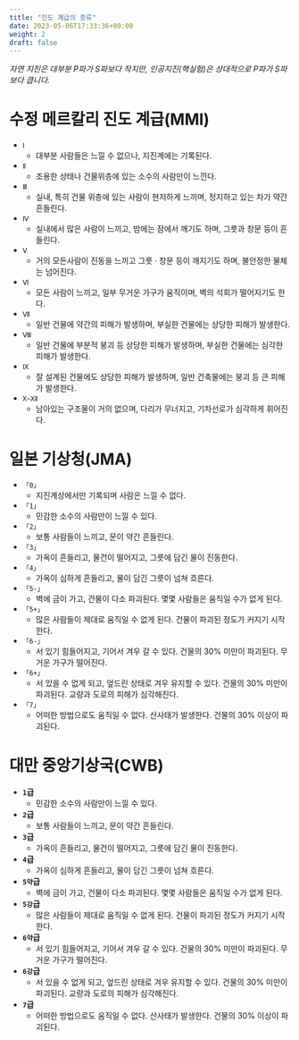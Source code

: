 ```yaml
---
title: "진도 계급의 종류"
date: 2023-05-06T17:33:36+09:00
weight: 2
draft: false
---
```

*자연 지진은 대부분 P파가 S파보다 작지만, 인공지진(핵실험)은 상대적으로 P파가 S파보다 큽니다.*

# 수정 메르칼리 진도 계급(MMI)

- `Ⅰ`
  - 대부분 사람들은 느낄 수 없으나, 지진계에는 기록된다.
- `Ⅱ`
  - 조용한 상태나 건물위층에 있는 소수의 사람만이 느낀다.
- `Ⅲ`
  - 실내, 특히 건물 위층에 있는 사람이 현저하게 느끼며, 정지하고 있는 차가 약간 흔들린다.
- `Ⅳ`
  - 실내에서 많은 사람이 느끼고, 밤에는 잠에서 깨기도 하며, 그릇과 창문 등이 흔들린다.
- `Ⅴ`
  - 거의 모든사람이 진동을 느끼고 그릇 · 창문 등이 깨지기도 하며, 불안정한 물체는 넘어진다.
- `Ⅵ`
  - 모든 사람이 느끼고, 일부 무거운 가구가 움직이며, 벽의 석회가 떨어지기도 한다.
- `Ⅶ`
  - 일반 건물에 약간의 피해가 발생하며, 부실한 건물에는 상당한 피해가 발생한다.
- `Ⅷ`
  - 일반 건물에 부분적 붕괴 등 상당한 피해가 발생하며, 부실한 건물에는 심각한 피해가 발생한다.
- `Ⅸ`
  - 잘 설계된 건물에도 상당한 피해가 발생하며, 일반 건축물에는 붕괴 등 큰 피해가 발생한다.
- `Χ~ΧⅡ`
  - 남아있는 구조물이 거의 없으며, 다리가 무너지고, 기차선로가 심각하게 휘어진다.

# 일본 기상청(JMA)

- `「0」`
  - 지진계상에서만 기록되며 사람은 느낄 수 없다.
- `「1」`
  - 민감한 소수의 사람만이 느낄 수 있다.
- `「2」`
  - 보통 사람들이 느끼고, 문이 약간 흔들린다.
- `「3」`
  - 가옥이 흔들리고, 물건이 떨어지고, 그릇에 담긴 물이 진동한다.
- `「4」`
  - 가옥이 심하게 흔들리고, 물이 담긴 그릇이 넘쳐 흐른다.
- `「5-」`
  - 벽에 금이 가고, 건물이 다소 파괴된다. 몇몇 사람들은 움직일 수가 없게 된다.
- `「5+」`
  - 많은 사람들이 제대로 움직일 수 없게 된다. 건물이 파괴된 정도가 커지기 시작한다.
- `「6-」`
  - 서 있기 힘들어지고, 기어서 겨우 갈 수 있다. 건물의 30% 미만이 파괴된다. 무거운 가구가 떨어진다.
- `「6+」`
  - 서 있을 수 없게 되고, 엎드린 상태로 겨우 유지할 수 있다. 건물의 30% 미만이 파괴된다. 교량과 도로의 피해가 심각해진다.
- `「7」`
  - 어떠한 방법으로도 움직일 수 없다. 산사태가 발생한다. 건물의 30% 이상이 파괴된다.

# 대만 중앙기상국(CWB)

- **`1`급**
  - 민감한 소수의 사람만이 느낄 수 있다.
- **`2`급**
  - 보통 사람들이 느끼고, 문이 약간 흔들린다.
- **`3`급**
  - 가옥이 흔들리고, 물건이 떨어지고, 그릇에 담긴 물이 진동한다.
- **`4`급**
  - 가옥이 심하게 흔들리고, 물이 담긴 그릇이 넘쳐 흐른다.
- **`5약`급**
  - 벽에 금이 가고, 건물이 다소 파괴된다. 몇몇 사람들은 움직일 수가 없게 된다.
- **`5강`급**
  - 많은 사람들이 제대로 움직일 수 없게 된다. 건물이 파괴된 정도가 커지기 시작한다.
- **`6약`급**
  - 서 있기 힘들어지고, 기어서 겨우 갈 수 있다. 건물의 30% 미만이 파괴된다. 무거운 가구가 떨어진다.
- **`6강`급**
  - 서 있을 수 없게 되고, 엎드린 상태로 겨우 유지할 수 있다. 건물의 30% 미만이 파괴된다. 교량과 도로의 피해가 심각해진다.
- **`7`급**
  - 어떠한 방법으로도 움직일 수 없다. 산사태가 발생한다. 건물의 30% 이상이 파괴된다.
